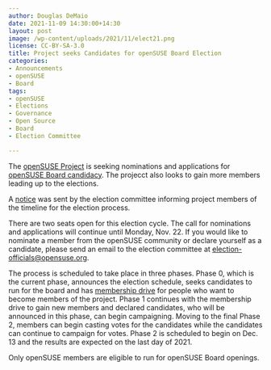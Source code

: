 ```yaml
---
author: Douglas DeMaio
date: 2021-11-09 14:30:00+14:30
layout: post
image: /wp-content/uploads/2021/11/elect21.png
license: CC-BY-SA-3.0
title: Project seeks Candidates for openSUSE Board Election 
categories:
- Announcements
- openSUSE
- Board
tags:
- openSUSE
- Elections
- Governance
- Open Source
- Board
- Election Committee

---
```


The [openSUSE Project](https://www.opensuse.org/) is seeking nominations and applications for [openSUSE Board candidacy](https://en.opensuse.org/openSUSE:Board_election). The projecct also looks to gain more members leading up to the elections. 

A [notice](https://lists.opensuse.org/archives/list/project@lists.opensuse.org/thread/O7HVRIVYEA65YHCXDZHY62DCDECHPNOP/) was sent by the election committee informing project members of the timeline for the election process. 

There are two seats open for this election cycle. The call for nominations and applications will continue until Monday, Nov. 22. If you would like to nominate a member from the openSUSE community or declare yourself as a candidate, please send an email to the election committee at <election-officials@opensuse.org>. 

The process is scheduled to take place in three phases. Phase 0, which is the current phase, announces the election schedule, seeks candidates to run for the board and has [membership drive](https://en.opensuse.org/openSUSE:Members#How_to_become_a_Member) for people who want to become members of the project. Phase 1 continues with the membership drive to gain new members and declared candidates, who will be announced in this phase, can begin campaigning. Moving to the final Phase 2, members can begin casting votes for the candidates while the candidates can continue to campaign for votes. Phase 2 is scheduled to begin on Dec. 13 and the results are expected on the last day of 2021.

Only openSUSE members are eligible to run for openSUSE Board openings.
